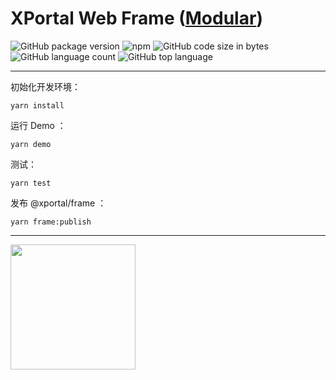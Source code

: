 # XPortal Web Frame ([Modular](https://github.com/inforsuite/xportal-frontend))

![GitHub package version](https://img.shields.io/github/package-json/v/inforsuite/xportal-frontend.svg)
![npm](https://img.shields.io/npm/v/@xportal/frame.svg)
![GitHub code size in bytes](https://img.shields.io/github/languages/code-size/inforsuite/xportal-frontend.svg)
![GitHub language count](https://img.shields.io/github/languages/count/inforsuite/xportal-frontend.svg)
![GitHub top language](https://img.shields.io/github/languages/top/inforsuite/xportal-frontend.svg)

---

初始化开发环境：

```
yarn install
```

运行 Demo ：

```
yarn demo
```

测试：

```
yarn test
```

发布 @xportal/frame ：

```
yarn frame:publish
```

---

<a href="https://github.com/d2-projects/d2-admin" target="_blank"><img src="https://raw.githubusercontent.com/FairyEver/d2-admin/master/doc/image/d2-admin@2x.png" width="200"></a>

